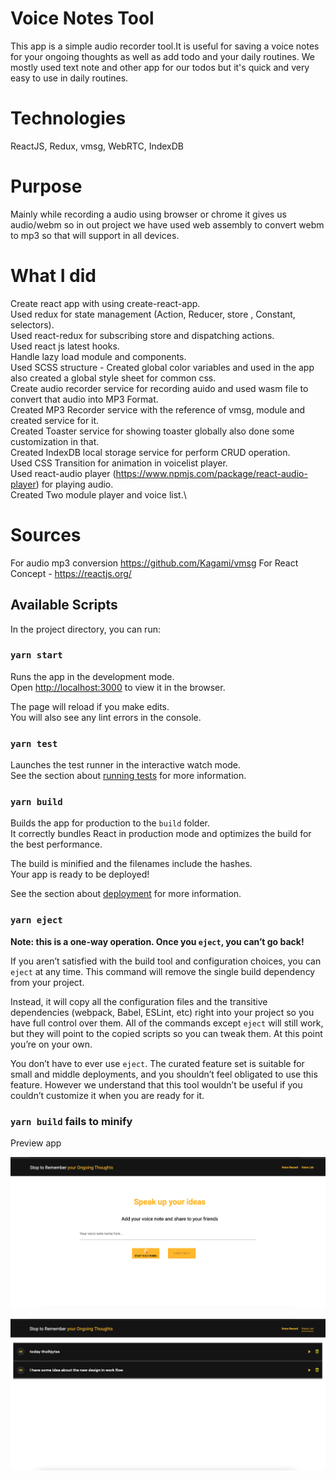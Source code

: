 
# Voice Notes Tool
This app is a simple audio recorder tool.It is useful for saving a voice notes for your ongoing thoughts as well as add todo and your daily routines. We mostly used text note and other app for our todos but it's quick and very easy to use in daily routines.

# Technologies

ReactJS, Redux, vmsg, WebRTC, IndexDB

# Purpose

Mainly while recording a audio using browser or chrome it gives us audio/webm so in out project we have used web assembly 
to convert webm to mp3 so that will support in all devices.


# What I did
Create react app with using create-react-app.\
Used redux for state management (Action, Reducer, store , Constant, selectors).\
Used react-redux for subscribing store and dispatching actions.\
Used react js latest hooks.\
Handle lazy load module and components.\
Used SCSS structure - Created global color variables and used in the app also created a global style sheet for common css.\
Create audio recorder service for recording auido and used wasm file to convert that audio into MP3 Format.\
Created MP3 Recorder service with the reference of vmsg, module and created service for it.\
Created Toaster service for showing toaster globally also done some customization in that.\
Created IndexDB local storage service for perform CRUD operation.\
Used CSS Transition for animation in voicelist player.\
Used react-audio player  (https://www.npmjs.com/package/react-audio-player) for playing  audio.\
Created Two module player and voice list.\



# Sources
For audio mp3 conversion https://github.com/Kagami/vmsg
For React Concept - https://reactjs.org/

## Available Scripts

In the project directory, you can run:

### `yarn start`

Runs the app in the development mode.\
Open [http://localhost:3000](http://localhost:3000) to view it in the browser.

The page will reload if you make edits.\
You will also see any lint errors in the console.

### `yarn test`

Launches the test runner in the interactive watch mode.\
See the section about [running tests](https://facebook.github.io/create-react-app/docs/running-tests) for more information.

### `yarn build`

Builds the app for production to the `build` folder.\
It correctly bundles React in production mode and optimizes the build for the best performance.

The build is minified and the filenames include the hashes.\
Your app is ready to be deployed!

See the section about [deployment](https://facebook.github.io/create-react-app/docs/deployment) for more information.

### `yarn eject`

**Note: this is a one-way operation. Once you `eject`, you can’t go back!**

If you aren’t satisfied with the build tool and configuration choices, you can `eject` at any time. This command will remove the single build dependency from your project.

Instead, it will copy all the configuration files and the transitive dependencies (webpack, Babel, ESLint, etc) right into your project so you have full control over them. All of the commands except `eject` will still work, but they will point to the copied scripts so you can tweak them. At this point you’re on your own.

You don’t have to ever use `eject`. The curated feature set is suitable for small and middle deployments, and you shouldn’t feel obligated to use this feature. However we understand that this tool wouldn’t be useful if you couldn’t customize it when you are ready for it.

### `yarn build` fails to minify

Preview app

![Recorder](recorder.png)

![Listing](voice-notes.png)